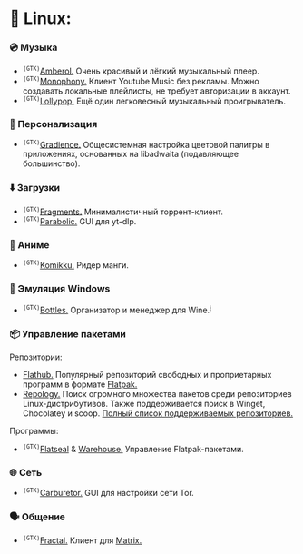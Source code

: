 # 🐧 Linux:

### 💿 Музыка
* <sup>`(GTK)`</sup>[Amberol.](https://apps.gnome.org/ru/Amberol/) Очень красивый и лёгкий музыкальный плеер.
* <sup>`(GTK)`</sup>[Monophony.](https://flathub.org/ru/apps/io.gitlab.zehkira.Monophony) Клиент Youtube Music без рекламы. Можно создавать локальные плейлисты, не требует авторизации в аккаунт.
* <sup>`(GTK)`</sup>[Lollypop.](https://flathub.org/ru/apps/org.gnome.Lollypop) Ещё один легковесный музыкальный проигрыватель.

### 🎨 Персонализация
* <sup>`(GTK)`</sup>[Gradience.](https://flathub.org/ru/apps/com.github.GradienceTeam.Gradience) Общесистемная настройка цветовой палитры в приложениях, основанных на libadwaita (подавляющее большинство).

### ⬇️ Загрузки
* <sup>`(GTK)`</sup>[Fragments.](https://flathub.org/ru/apps/de.haeckerfelix.Fragments) Минималистичный торрент-клиент.
* <sup>`(GTK)`</sup>[Parabolic.](https://flathub.org/ru/apps/org.nickvision.tubeconverter) GUI для yt-dlp.

### 🗾 Аниме
* <sup>`(GTK)`</sup>[Komikku.](https://flathub.org/ru/apps/info.febvre.Komikku) Ридер манги.

### 🍷 Эмуляция Windows
* <sup>`(GTK)`</sup>[Bottles.](https://flathub.org/ru/apps/com.usebottles.bottles) Организатор и менеджер для Wine.<sup>[`ℹ️`](https://habr.com/ru/companies/dcmiran/articles/693842/)</sup>

### 📦 Управление пакетами  
Репозитории:  
* [Flathub.](https://flathub.org/ru) Популярный репозиторий свободных и проприетарных программ в формате [Flatpak.](https://docs.flatpak.org/ru/latest/introduction.html#reasons-to-use-flatpak)
* [Repology.](https://repology.org) Поиск огромного множества пакетов среди репозиториев Linux-дистрибутивов. Также поддерживается поиск в Winget, Chocolatey и scoop. [Полный список поддерживаемых репозиториев.](https://repology.org/repositories/statistics)  

Программы:
* <sup>`(GTK)`</sup>[Flatseal](https://flathub.org/ru/apps/com.github.tchx84.Flatseal) & [Warehouse.](https://flathub.org/ru/apps/io.github.flattool.Warehouse) Управление Flatpak-пакетами.

### 🌐 Сеть
* <sup>`(GTK)`</sup>[Carburetor.](https://flathub.org/ru/apps/io.frama.tractor.carburetor) GUI для настройки сети Tor.

### 🗣 Общение
* <sup>`(GTK)`</sup>[Fractal.](https://flathub.org/apps/org.gnome.Fractal) Клиент для [Matrix.](https://matrix.org/)